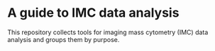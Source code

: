 # A guide to IMC data analysis

This repository collects tools for imaging mass cytometry (IMC) data analysis and groups them by purpose.
